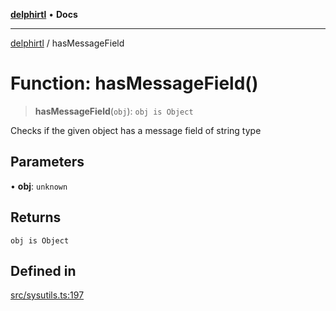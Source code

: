 [**delphirtl**](../README.md) • **Docs**

***

[delphirtl](../globals.md) / hasMessageField

# Function: hasMessageField()

> **hasMessageField**(`obj`): `obj is Object`

Checks if the given object has a message field of string type

## Parameters

• **obj**: `unknown`

## Returns

`obj is Object`

## Defined in

[src/sysutils.ts:197](https://github.com/chuacw/delphirtl/blob/330aebacf278bc1990fa50cf42ddc34bae1be0d7/src/sysutils.ts#L197)

